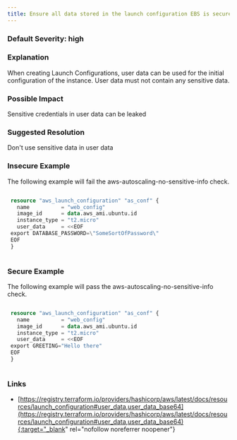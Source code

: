 ```yaml
---
title: Ensure all data stored in the launch configuration EBS is securely encrypted
---
```


### Default Severity: <span class="severity high">high</span>

### Explanation

When creating Launch Configurations, user data can be used for the initial configuration of the instance. User data must not contain any sensitive data.

### Possible Impact
Sensitive credentials in user data can be leaked

### Suggested Resolution
Don't use sensitive data in user data


### Insecure Example

The following example will fail the aws-autoscaling-no-sensitive-info check.
```terraform

 resource "aws_launch_configuration" "as_conf" {
   name          = "web_config"
   image_id      = data.aws_ami.ubuntu.id
   instance_type = "t2.micro"
   user_data     = <<EOF
 export DATABASE_PASSWORD=\"SomeSortOfPassword\"
 EOF
 }
 
```



### Secure Example

The following example will pass the aws-autoscaling-no-sensitive-info check.
```terraform

 resource "aws_launch_configuration" "as_conf" {
   name          = "web_config"
   image_id      = data.aws_ami.ubuntu.id
   instance_type = "t2.micro"
   user_data     = <<EOF
 export GREETING="Hello there"
 EOF
 }
 
```



### Links


- [https://registry.terraform.io/providers/hashicorp/aws/latest/docs/resources/launch_configuration#user_data,user_data_base64](https://registry.terraform.io/providers/hashicorp/aws/latest/docs/resources/launch_configuration#user_data,user_data_base64){:target="_blank" rel="nofollow noreferrer noopener"}



